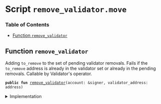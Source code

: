 
<a name="SCRIPT"></a>

# Script `remove_validator.move`

### Table of Contents

-  [Function `remove_validator`](#SCRIPT_remove_validator)



<a name="SCRIPT_remove_validator"></a>

## Function `remove_validator`

Adding
<code>to_remove</code> to the set of pending validator removals. Fails if
the
<code>to_remove</code> address is already in the validator set or already in the pending removals.
Callable by Validator's operator.


<pre><code><b>public</b> <b>fun</b> <a href="#SCRIPT_remove_validator">remove_validator</a>(account: &signer, validator_address: address)
</code></pre>



<details>
<summary>Implementation</summary>


<pre><code><b>fun</b> <a href="#SCRIPT_remove_validator">remove_validator</a>(account: &signer, validator_address: address) {
    <b>let</b> assoc_root_role = <a href="../../modules/doc/Roles.md#0x1_Roles_extract_privilege_to_capability">Roles::extract_privilege_to_capability</a>&lt;LibraRootRole&gt;(account);
    <a href="../../modules/doc/LibraSystem.md#0x1_LibraSystem_remove_validator">LibraSystem::remove_validator</a>(&assoc_root_role, validator_address);
    <a href="../../modules/doc/Roles.md#0x1_Roles_restore_capability_to_privilege">Roles::restore_capability_to_privilege</a>(account, assoc_root_role);
}
</code></pre>



</details>
